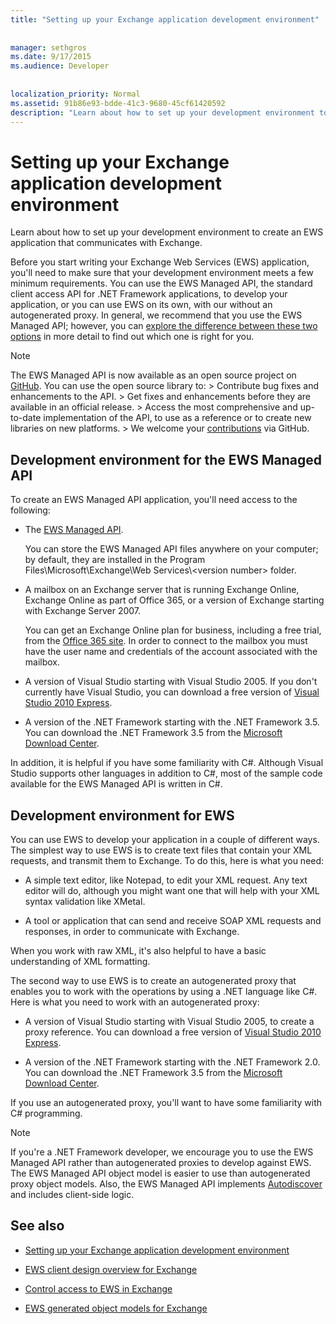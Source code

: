 ```yaml
---
title: "Setting up your Exchange application development environment"
 
 
manager: sethgros
ms.date: 9/17/2015
ms.audience: Developer
 
 
localization_priority: Normal
ms.assetid: 91b86e93-bdde-41c3-9680-45cf61420592
description: "Learn about how to set up your development environment to create an EWS application that communicates with Exchange."
---
```


# Setting up your Exchange application development environment

Learn about how to set up your development environment to create an EWS application that communicates with Exchange.
  
Before you start writing your Exchange Web Services (EWS) application, you'll need to make sure that your development environment meets a few minimum requirements. You can use the EWS Managed API, the standard client access API for .NET Framework applications, to develop your application, or you can use EWS on its own, with our without an autogenerated proxy. In general, we recommend that you use the EWS Managed API; however, you can [explore the difference between these two options](ews-client-design-overview-for-exchange.md) in more detail to find out which one is right for you. 
  
> [!NOTE]
>  The EWS Managed API is now available as an open source project on [GitHub](https://github.com/officedev/ews-managed-api). You can use the open source library to: >  Contribute bug fixes and enhancements to the API. >  Get fixes and enhancements before they are available in an official release. >  Access the most comprehensive and up-to-date implementation of the API, to use as a reference or to create new libraries on new platforms. >  We welcome your [contributions](https://github.com/OfficeDev/ews-managed-api/blob/master/CONTRIBUTING.md) via GitHub. 
  
## Development environment for the EWS Managed API
<a name="bk_EWSMA"> </a>

To create an EWS Managed API application, you'll need access to the following:
  
- The [EWS Managed API](http://aka.ms/ews-managed-api-readme). 
    
    You can store the EWS Managed API files anywhere on your computer; by default, they are installed in the Program Files\Microsoft\Exchange\Web Services\\<version number\> folder.
    
- A mailbox on an Exchange server that is running Exchange Online, Exchange Online as part of Office 365, or a version of Exchange starting with Exchange Server 2007. 
    
    You can get an Exchange Online plan for business, including a free trial, from the [Office 365 site](http://office.microsoft.com/en-us/business/compare-office-365-for-business-plans-FX102918419.aspx#fbid=1tsGNIE7e3a). In order to connect to the mailbox you must have the user name and credentials of the account associated with the mailbox.
    
- A version of Visual Studio starting with Visual Studio 2005. If you don't currently have Visual Studio, you can download a free version of [Visual Studio 2010 Express](http://www.microsoft.com/visualstudio/eng/products/visual-studio-2010-express).
    
- A version of the .NET Framework starting with the .NET Framework 3.5. You can download the .NET Framework 3.5 from the [Microsoft Download Center](http://go.microsoft.com/fwlink/?LinkId=191777).
    
In addition, it is helpful if you have some familiarity with C#. Although Visual Studio supports other languages in addition to C#, most of the sample code available for the EWS Managed API is written in C#.
  
## Development environment for EWS
<a name="bk_EWS"> </a>

You can use EWS to develop your application in a couple of different ways. The simplest way to use EWS is to create text files that contain your XML requests, and transmit them to Exchange. To do this, here is what you need: 
  
- A simple text editor, like Notepad, to edit your XML request. Any text editor will do, although you might want one that will help with your XML syntax validation like XMetal.
    
- A tool or application that can send and receive SOAP XML requests and responses, in order to communicate with Exchange.
    
When you work with raw XML, it's also helpful to have a basic understanding of XML formatting.
  
The second way to use EWS is to create an autogenerated proxy that enables you to work with the operations by using a .NET language like C#. Here is what you need to work with an autogenerated proxy:
  
- A version of Visual Studio starting with Visual Studio 2005, to create a proxy reference. You can download a free version of [Visual Studio 2010 Express](http://www.microsoft.com/visualstudio/eng/products/visual-studio-2010-express).
    
- A version of the .NET Framework starting with the .NET Framework 2.0. You can download the .NET Framework 3.5 from the [Microsoft Download Center](http://go.microsoft.com/fwlink/?LinkId=191777).
    
If you use an autogenerated proxy, you'll want to have some familiarity with C# programming.
  
> [!NOTE]
> If you're a .NET Framework developer, we encourage you to use the EWS Managed API rather than autogenerated proxies to develop against EWS. The EWS Managed API object model is easier to use than autogenerated proxy object models. Also, the EWS Managed API implements [Autodiscover](autodiscover-for-exchange.md) and includes client-side logic. 
  
## See also


- [Setting up your Exchange application development environment](setting-up-your-exchange-application-development-environment.md)
    
- [EWS client design overview for Exchange](ews-client-design-overview-for-exchange.md)
    
- [Control access to EWS in Exchange](how-to-control-access-to-ews-in-exchange.md)
    
- [EWS generated object models for Exchange](https://msdn.microsoft.com/en-us/library/jj190899)
    

